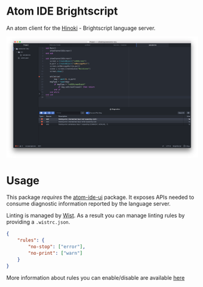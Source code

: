 # Atom IDE Brightscript

An atom client for the [Hinoki](https://github.com/willowtreeapps/hinoki/) - Brightscript language server.

![showcase](/artwork/showcase.png)

# Usage

This package *requires* the [atom-ide-ui](https://atom.io/packages/atom-ide-ui) package. It exposes APIs needed to consume diagnostic information reported by the language server.

Linting is managed by [Wist](https://github.com/willowtreeapps/wist/). As a result you can manage linting rules by providing a `.wistrc.json`. 

```json
{
    "rules": {
        "no-stop": ["error"],
        "no-print": ["warn"]
    }
}
```

More information about rules you can enable/disable are available [here](https://github.com/willowtreeapps/wist/)